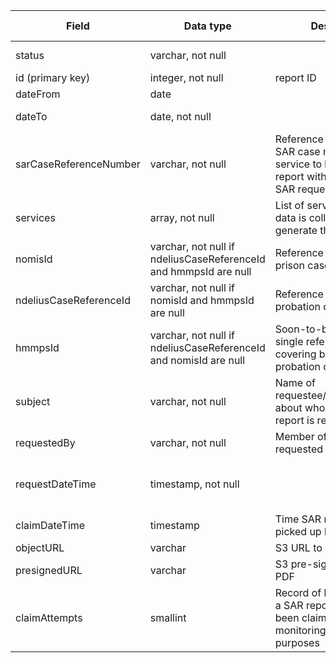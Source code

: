 
| Field | Data type | Description | Default value | Possible values
| --- | --- | --- | --- | --- |
| status | varchar, not null | | Pending | Pending, Completed |
| id (primary key) | integer, not null | report ID | | |
| dateFrom | date | | | |
| dateTo | date, not null | | Today's date | |
| sarCaseReferenceNumber | varchar, not null | Reference number from SAR case management service to link the SAR report with the original SAR request | | |
| services | array, not null | List of services from which data is collected to generate the SAR report| | |
| nomisId | varchar, not null if ndeliusCaseReferenceId and hmmpsId are null | Reference number for prison cases | | |
| ndeliusCaseReferenceId | varchar, not null if nomisId and hmmpsId are null | Reference number for probation cases | | |
| hmmpsId | varchar, not null if ndeliusCaseReferenceId and nomisId are null | Soon-to-be-delivered single reference number covering both prison and probation cases | | |
| subject | varchar, not null | Name of requestee/offender/person about whom the SAR report is requested| | |
| requestedBy | varchar, not null | Member of SAR team who requested the SAR report | | |
| requestDateTime | timestamp, not null | | Today's date and time| |
| claimDateTime | timestamp | Time SAR report request is picked up by a worker | | |
| objectURL | varchar | S3 URL to PDF object | | |
| presignedURL | varchar |S3 pre-signed URL link to PDF | | |
| claimAttempts | smallint | Record of how many times a SAR report request has been claimed, for monitoring/alerting purposes | 0 | |
